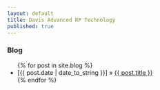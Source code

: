 ```yaml
---
layout: default
title: Davis Advanced RF Technology
published: true
---
```


### Blog



<ul>
  {% for post in site.blog %}
    <li>
    [{{ post.date | date_to_string }}] » <a href="{{ post.url }}" title="{{ post.title }}">{{ post.title }}</a>
    </li>
  {% endfor %}
</ul>
